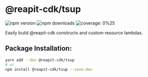 # @reapit-cdk/tsup


![npm version](https://img.shields.io/npm/v/@reapit-cdk/tsup) ![npm downloads](https://img.shields.io/npm/dm/@reapit-cdk/tsup) ![coverage: 0%25](https://img.shields.io/badge/coverage-0%25-red)

Easily build @reapit-cdk constructs and custom resource lambdas.

## Package Installation:

```sh
yarn add --dev @reapit-cdk/tsup
# or
npm install @reapit-cdk/tsup --save-dev
```